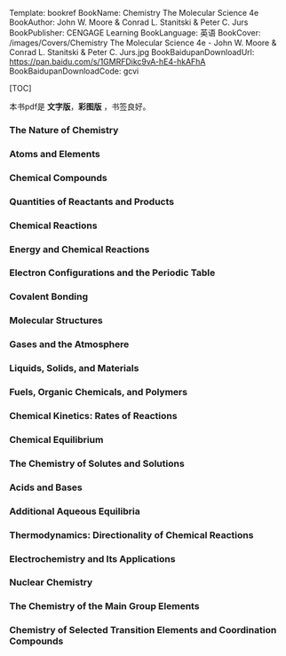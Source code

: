 Template: bookref
BookName: Chemistry The Molecular Science 4e
BookAuthor: John W. Moore & Conrad L. Stanitski & Peter C. Jurs
BookPublisher: CENGAGE Learning
BookLanguage: 英语
BookCover: /images/Covers/Chemistry The Molecular Science 4e - John W. Moore & Conrad L. Stanitski & Peter C. Jurs.jpg
BookBaidupanDownloadUrl: https://pan.baidu.com/s/1GMRFDikc9vA-hE4-hkAFhA 
BookBaidupanDownloadCode: gcvi

[TOC]

本书pdf是 **文字版**，**彩图版** ，书签良好。

### The Nature of Chemistry 
### Atoms and Elements 
### Chemical Compounds 
### Quantities of Reactants and Products 
### Chemical Reactions 
### Energy and Chemical Reactions 
### Electron Configurations and the Periodic Table 
### Covalent Bonding 
### Molecular Structures 
### Gases and the Atmosphere 
### Liquids, Solids, and Materials 
### Fuels, Organic Chemicals, and Polymers 
### Chemical Kinetics: Rates of Reactions 
### Chemical Equilibrium 
### The Chemistry of Solutes and Solutions 
### Acids and Bases 
### Additional Aqueous Equilibria 
### Thermodynamics: Directionality of Chemical Reactions 
### Electrochemistry and Its Applications
### Nuclear Chemistry 
### The Chemistry of the Main Group Elements 
### Chemistry of Selected Transition Elements and Coordination Compounds